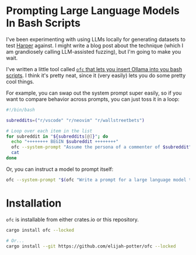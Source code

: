 # Prompting Large Language Models In Bash Scripts 

I've been experimenting with using LLMs locally for generating datasets to test [Harper](https://writewithharper.com) against.
I might write a blog post about the technique (which I am grandiosely calling LLM-assisted fuzzing), but I'm going to make you wait.

I've written a little tool called [`ofc` that lets you insert Ollama into you bash scripts](https://github.com/elijah-potter/ofc).
I think it's pretty neat, since it (very easily) lets you do some pretty cool things.

For example, you can swap out the system prompt super easily, so if you want to compare behavior across prompts, you can just toss it in a loop:

```bash
#!/bin/bash

subreddits=("r/vscode" "r/neovim" "r/wallstreetbets")

# Loop over each item in the list
for subreddit in "${subreddits[@]}"; do
  echo "++++++++ BEGIN $subreddit ++++++++"
  ofc --system-prompt "Assume the persona of a commenter of $subreddit" "What is your opinion on pepperjack cheese."
  cat
done
```

Or, you can instruct a model to prompt itself:

```bash
ofc --system-prompt "$(ofc "Write a prompt for a large language model that makes it think harder. ")" "What is a while loop?"
```

# Installation

`ofc` is installable from either crates.io or this repository.

```bash
cargo install ofc --locked

# Or...
cargo install --git https://github.com/elijah-potter/ofc --locked
```
